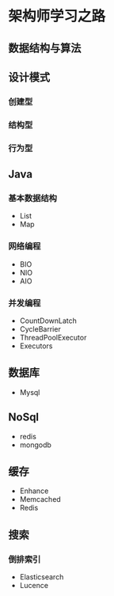 # 架构师学习之路

## 数据结构与算法

## 设计模式

### 创建型
### 结构型
### 行为型

## Java
### 基本数据结构
- List
- Map
### 网络编程
- BIO
- NIO
- AIO
### 并发编程
- CountDownLatch
- CycleBarrier
- ThreadPoolExecutor
- Executors
  
## 数据库
- Mysql

## NoSql

- redis
- mongodb

## 缓存
- Enhance
- Memcached
- Redis

## 搜索

### 倒排索引

- Elasticsearch
- Lucence
